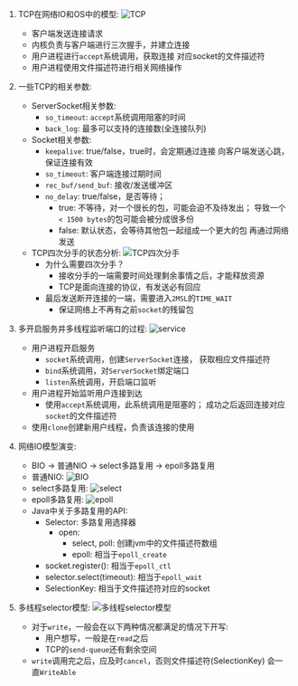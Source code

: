 1. TCP在网络IO和OS中的模型:
    ![TCP](./images/TCPInNetworkIO.png)
    - 客户端发送连接请求
    - 内核负责与客户端进行三次握手，并建立连接
    - 用户进程进行`accept`系统调用，获取连接
    对应socket的文件描述符
    - 用户进程使用文件描述符进行相关网络操作
    
2. 一些TCP的相关参数:
    - ServerSocket相关参数:
        - `so_timeout`: `accept`系统调用阻塞的时间
        - `back_log`: 最多可以支持的连接数(全连接队列)
    - Socket相关参数:
        - `keepalive`: true/false，true时，会定期通过连接
        向客户端发送心跳，保证连接有效
        - `so_timeout`: 客户端连接过期时间
        - `rec_buf/send_buf`: 接收/发送缓冲区
        - `no_delay`: true/false，是否等待；
            - true: 不等待，对一个很长的包，可能会迫不及待发出；
            导致一个`< 1500 bytes`的包可能会被分成很多份
            - false: 默认状态，会等待其他包一起组成一个更大的包
            再通过网络发送
    - TCP四次分手的状态分析:
        ![TCP四次分手](./images/TCP四次分手.png)
        - 为什么需要四次分手？
            - 接收分手的一端需要时间处理剩余事情之后，才能释放资源
            - TCP是面向连接的协议，有发送必有回应
        - 最后发送断开连接的一端，需要进入`2MSL`的`TIME_WAIT`
            - 保证网络上不再有之前`socket`的残留包
    
3. 多开启服务并多线程监听端口的过程:
    ![service](./images/NetworkBIO.png)
    - 用户进程开启服务
        - `socket`系统调用，创建`ServerSocket`连接，
        获取相应文件描述符
        - `bind`系统调用，对`ServerSocket`绑定端口
        - `listen`系统调用，开启端口监听
    - 用户进程开始监听用户连接到达
        - 使用`accept`系统调用，此系统调用是阻塞的；
        成功之后返回连接对应`socket`的文件描述符
    - 使用`clone`创建新用户线程，负责该连接的使用
   
4. 网络IO模型演变:
    - BIO -> 普通NIO -> select多路复用 -> epoll多路复用
    - 普通NIO:
        ![BIO](./images/NetworkBIO.png)
    - select多路复用:
        ![select](./images/select多路复用.png)
    - epoll多路复用:
        ![epoll](./images/epoll.png)
    - Java中关于多路复用的API:
        - Selector: 多路复用选择器
            - open:
                - select, poll: 创建jvm中的文件描述符数组
                - epoll: 相当于`epoll_create`
        - socket.register(): 相当于`epoll_ctl`
        - selector.select(timeout): 相当于`epoll_wait`
        - SelectionKey: 相当于文件描述符对应的socket
    
5. 多线程selector模型:
    ![多线程selector模型](./images/MultiThreadInNetworkIO.png)
    - 对于`write`，一般会在以下两种情况都满足的情况下开写:
        - 用户想写，一般是在`read`之后
        - TCP的`send-queue`还有剩余空间
    - `write`调用完之后，应及时`cancel`，否则文件描述符(SelectionKey)
    会一直`WriteAble`